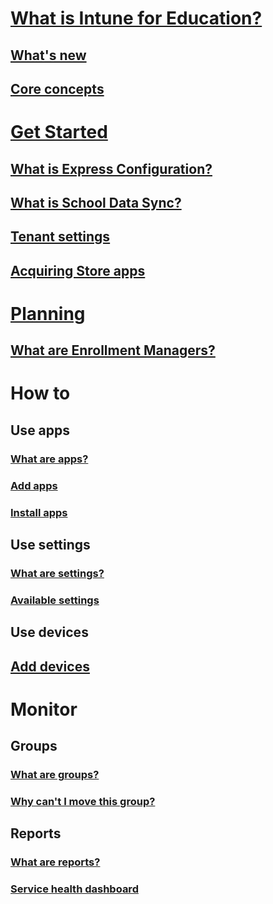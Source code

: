 # [What is Intune for Education?](what-is-intune-for-education.md)
## [What's new](whats-new-in-edu.md)
## [Core concepts](core-concepts.md)

# [Get Started](get-started-with-intune-edu.md)
## [What is Express Configuration?](what-is-express-configuration.md)
## [What is School Data Sync?](what-is-school-data-sync.md)
## [Tenant settings](tenant-settings.md)
## [Acquiring Store apps](acquire-store-apps.md)

# [Planning](plan-overview.md)
## [What are Enrollment Managers?](what-are-enrollment-managers.md)

# How to
## Use apps
### [What are apps?](what-are-apps.md)
### [Add apps](add-apps.md)
### [Install apps](install-apps.md)
## Use settings
### [What are settings?](what-are-settings.md)
### [Available settings](available-settings.md)
## Use devices
## [Add devices](add-devices.md)

# Monitor
## Groups
### [What are groups?](what-are-groups.md)
### [Why can't I move this group?](why-cant-i-move-this-group.md)
## Reports
### [What are reports?](what-are-reports.md)
### [Service health dashboard](service-health.md)
